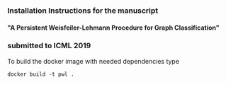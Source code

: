 ### Installation Instructions for the manuscript 
#### "A Persistent Weisfeiler-Lehmann Procedure for Graph Classification"
### submitted to ICML 2019


To build the docker image with needed dependencies type

`docker build -t pwl .` 
